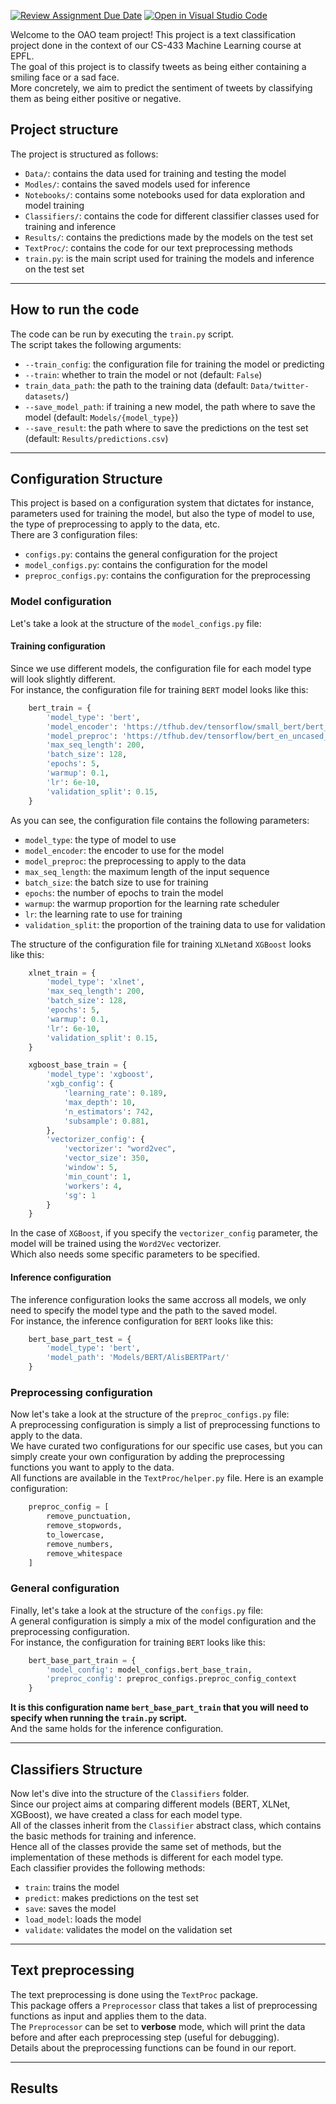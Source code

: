 [![Review Assignment Due Date](https://classroom.github.com/assets/deadline-readme-button-24ddc0f5d75046c5622901739e7c5dd533143b0c8e959d652212380cedb1ea36.svg)](https://classroom.github.com/a/fEFF99tU)
[![Open in Visual Studio Code](https://classroom.github.com/assets/open-in-vscode-718a45dd9cf7e7f842a935f5ebbe5719a5e09af4491e668f4dbf3b35d5cca122.svg)](https://classroom.github.com/online_ide?assignment_repo_id=13012101&assignment_repo_type=AssignmentRepo)

Welcome to the OAO team project! This project is a text classification project done in the context of our CS-433 Machine Learning course at EPFL.\
The goal of this project is to classify tweets as being either containing a smiling face or a sad face.\
More concretely, we aim to predict the sentiment of tweets by classifying them as being either positive or negative.

## Project structure
The project is structured as follows:
- `Data/`: contains the data used for training and testing the model
- `Modles/`: contains the saved models used for inference
- `Notebooks/`: contains some notebooks used for data exploration and model training
- `Classifiers/`: contains the code for different classifier classes used for training and inference
- `Results/`: contains the predictions made by the models on the test set
- `TextProc/`: contains the code for our text preprocessing methods
- `train.py`: is the main script used for training the models and inference on the test set

***

## How to run the code
The code can be run by executing the `train.py` script.\
The script takes the following arguments:
- `--train_config`: the configuration file for training the model or predicting
- `--train`: whether to train the model or not (default: `False`)
- `train_data_path`: the path to the training data (default: `Data/twitter-datasets/`)
- `--save_model_path`: if training a new model, the path where to save the model (default: `Models/{model_type}`)
- `--save_result`: the path where to save the predictions on the test set (default: `Results/predictions.csv`)

***
## Configuration Structure
This project is based on a configuration system that dictates for instance, parameters used for training the model, but also the type of model to use, the type of preprocessing to apply to the data, etc.\
There are 3 configuration files:
- `configs.py`: contains the general configuration for the project
- `model_configs.py`: contains the configuration for the model
- `preproc_configs.py`: contains the configuration for the preprocessing

### Model configuration
Let's take a look at the structure of the `model_configs.py` file:
#### Training configuration
Since we use different models, the configuration file for each model type will look slightly different.\
For instance, the configuration file for training `BERT` model looks like this:
```python
    bert_train = {
        'model_type': 'bert',
        'model_encoder': 'https://tfhub.dev/tensorflow/small_bert/bert_en_uncased_L-4_H-512_A-8/1',
        'model_preproc': 'https://tfhub.dev/tensorflow/bert_en_uncased_preprocess/3',
        'max_seq_length': 200,
        'batch_size': 128,
        'epochs': 5,
        'warmup': 0.1,
        'lr': 6e-10,
        'validation_split': 0.15,
    }
```
As you can see, the configuration file contains the following parameters:
- `model_type`: the type of model to use
- `model_encoder`: the encoder to use for the model
- `model_preproc`: the preprocessing to apply to the data
- `max_seq_length`: the maximum length of the input sequence
- `batch_size`: the batch size to use for training
- `epochs`: the number of epochs to train the model
- `warmup`: the warmup proportion for the learning rate scheduler
- `lr`: the learning rate to use for training
- `validation_split`: the proportion of the training data to use for validation

The structure of the configuration file for training `XLNet`and `XGBoost` looks like this:
```python
    xlnet_train = {
        'model_type': 'xlnet',
        'max_seq_length': 200,
        'batch_size': 128,
        'epochs': 5,
        'warmup': 0.1,
        'lr': 6e-10,
        'validation_split': 0.15,
    }
```
```python
    xgboost_base_train = {
        'model_type': 'xgboost',
        'xgb_config': {
            'learning_rate': 0.189,
            'max_depth': 10,
            'n_estimators': 742,
            'subsample': 0.881,
        },
        'vectorizer_config': {
            'vectorizer': "word2vec",
            'vector_size': 350,
            'window': 5,
            'min_count': 1,
            'workers': 4,
            'sg': 1
        }
    }
```
In the case of `XGBoost`, if you specify the `vectorizer_config` parameter, the model will be trained using the `Word2Vec` vectorizer.\
Which also needs some specific parameters to be specified.

#### Inference configuration
The inference configuration looks the same accross all models, we only need to specify the model type and the path to the saved model.\
For instance, the inference configuration for `BERT` looks like this:
```python
    bert_base_part_test = {
        'model_type': 'bert',
        'model_path': 'Models/BERT/AlisBERTPart/'
    }
```

### Preprocessing configuration
Now let's take a look at the structure of the `preproc_configs.py` file:\
A preprocessing configuration is simply a list of preprocessing functions to apply to the data.\
We have curated two configurations for our specific use cases, but you can simply create your own configuration by adding the preprocessing functions you want to apply to the data.\
All functions are available in the `TextProc/helper.py` file.
Here is an example configuration:
```python
    preproc_config = [
        remove_punctuation,
        remove_stopwords,
        to_lowercase,
        remove_numbers,
        remove_whitespace
    ]
```

### General configuration
Finally, let's take a look at the structure of the `configs.py` file:\
A general configuration is simply a mix of the model configuration and the preprocessing configuration.\
For instance, the configuration for training `BERT` looks like this:
```python
    bert_base_part_train = {
        'model_config': model_configs.bert_base_train,
        'preproc_config': preproc_configs.preproc_config_context
    }
```
**It is this configuration name `bert_base_part_train` that you will need to specify when running the `train.py` script.**\
And the same holds for the inference configuration.

***
## Classifiers Structure
Now let's dive into the structure of the `Classifiers` folder.\
Since our project aims at comparing different models (BERT, XLNet, XGBoost), we have created a class for each model type.\
All of the classes inherit from the `Classifier` abstract class, which contains the basic methods for training and inference.\
Hence all of the classes provide the same set of methods, but the implementation of these methods is different for each model type.\
Each classifier provides the following methods:
- `train`: trains the model
- `predict`: makes predictions on the test set
- `save`: saves the model
- `load_model`: loads the model
- `validate`: validates the model on the validation set

***
## Text preprocessing
The text preprocessing is done using the `TextProc` package.\
This package offers a `Preprocessor` class that takes a list of preprocessing functions as input and applies them to the data.\
The `Preprocessor` can be set to **verbose** mode, which will print the data before and after each preprocessing step (useful for debugging).\
Details about the preprocessing functions can be found in our report.

***
## Results





